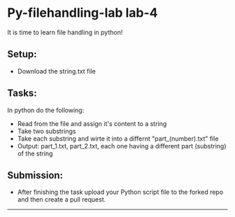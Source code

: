 # Py-filehandling-lab lab-4
It is time to learn file handling in python!


## Setup:


- Download the string.txt file


## Tasks:


In python do the following: 
- Read from the file and assign it's content to a string
- Take two substrings 
- Take each substring and wirte it into a differnt "part_(number).txt" file 
- Output: part_1.txt, part_2.txt, each one having a different part (substring) of the string


## Submission:


- After finishing the task upload your Python script file to the forked repo and then create a pull request.


----------------------------------------------------------------

